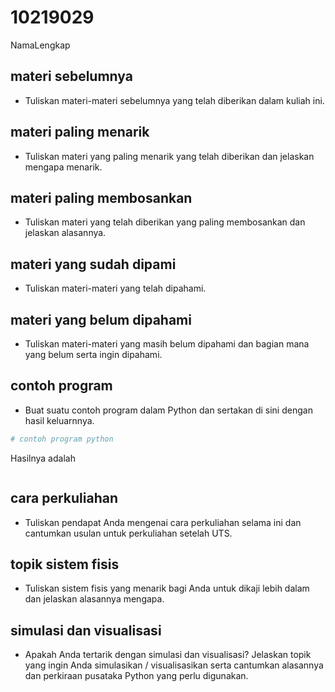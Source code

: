 # 10219029
NamaLengkap


## materi sebelumnya
+ Tuliskan materi-materi sebelumnya yang telah diberikan dalam kuliah ini.


## materi paling menarik
+ Tuliskan materi yang paling menarik yang telah diberikan dan jelaskan mengapa menarik.


## materi paling membosankan
+ Tuliskan materi yang telah diberikan yang paling membosankan dan jelaskan alasannya.


## materi yang sudah dipami
+ Tuliskan materi-materi yang telah dipahami.


## materi yang belum dipahami
+ Tuliskan materi-materi yang masih belum dipahami dan bagian mana yang belum serta ingin dipahami.


## contoh program
+ Buat suatu contoh program dalam Python dan sertakan di sini dengan hasil keluarnnya.

```python
# contoh program python
```

Hasilnya adalah

```
```


## cara perkuliahan
+ Tuliskan pendapat Anda mengenai cara perkuliahan selama ini dan cantumkan usulan untuk perkuliahan setelah UTS.


## topik sistem fisis
+ Tuliskan sistem fisis yang menarik bagi Anda untuk dikaji lebih dalam dan jelaskan alasannya mengapa.


## simulasi dan visualisasi
+ Apakah Anda tertarik dengan simulasi dan visualisasi? Jelaskan topik yang ingin Anda simulasikan / visualisasikan serta cantumkan alasannya dan perkiraan pusataka Python yang perlu digunakan.
